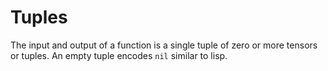 # Tuples

The input and output of a function is a single tuple of zero or more tensors or
tuples. An empty tuple encodes `nil` similar to lisp. 




